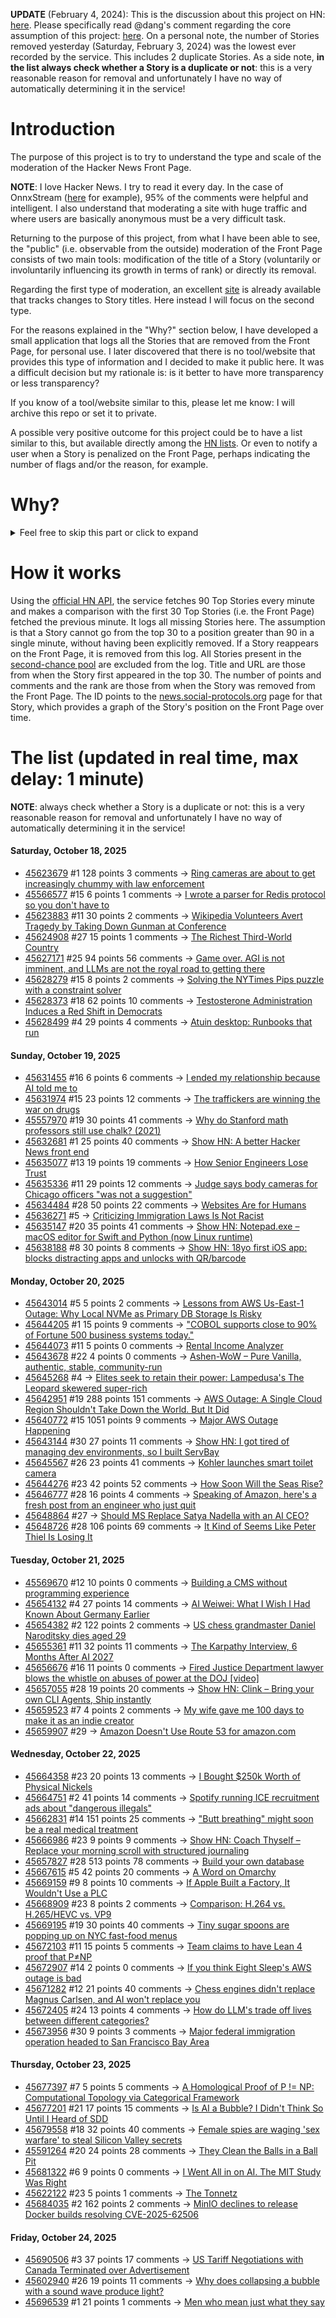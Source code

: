**UPDATE** (February 4, 2024): This is the discussion about this project on HN: [here](https://news.ycombinator.com/item?id=39230513). Please specifically read @dang's comment regarding the core assumption of this project: [here](https://news.ycombinator.com/item?id=39231537). On a personal note, the number of Stories removed yesterday (Saturday, February 3, 2024) was the lowest ever recorded by the service. This includes 2 duplicate Stories. As a side note, **in the list always check whether a Story is a duplicate or not**: this is a very reasonable reason for removal and unfortunately I have no way of automatically determining it in the service!

# Introduction

The purpose of this project is to try to understand the type and scale of the moderation of the Hacker News Front Page.

**NOTE**: I love Hacker News. I try to read it every day. In the case of OnnxStream ([here](https://news.ycombinator.com/item?id=37752632) for example), 95% of the comments were helpful and intelligent. I also understand that moderating a site with huge traffic and where users are basically anonymous must be a very difficult task.

Returning to the purpose of this project, from what I have been able to see, the "public" (i.e. observable from the outside) moderation of the Front Page consists of two main tools: modification of the title of a Story (voluntarily or involuntarily influencing its growth in terms of rank) or directly its removal.

Regarding the first type of moderation, an excellent [site](https://hackernewstitles.netlify.app/) is already available that tracks changes to Story titles. Here instead I will focus on the second type.

For the reasons explained in the "Why?" section below, I have developed a small application that logs all the Stories that are removed from the Front Page, for personal use. I later discovered that there is no tool/website that provides this type of information and I decided to make it public here. It was a difficult decision but my rationale is: is it better to have more transparency or less transparency?

If you know of a tool/website similar to this, please let me know: I will archive this repo or set it to private.

A possible very positive outcome for this project could be to have a list similar to this, but available directly among the [HN lists](https://news.ycombinator.com/lists). Or even to notify a user when a Story is penalized on the Front Page, perhaps indicating the number of flags and/or the reason, for example.

# Why?

<details>
<summary>Feel free to skip this part or click to expand</summary>

A friend of mine posted two Stories on Hacker News related to OnnxStream (31 days apart), the first related to SDXL Turbo support and the second related to TinyLlama and Mistral 7B support.

In the case of the [first](https://news.ycombinator.com/item?id=38646969), the Story was among the first on the Front Page, until its title was changed from "Stable Diffusion Turbo on a Raspberry Pi Zero 2 generates an image in 29 minutes" to "OnnxStream: Stable Diffusion XL 1.0 Base on a Raspberry Pi Zero 2". This effectively "killed" the Story. One user pointed out that the new title didn't reflect the spirit of the Story (thanks @practice9).

In the case of the [second](https://news.ycombinator.com/item?id=38991145), the Story was in third place on the Front Page, less than an hour after the submission. In this case it was simply removed from the Front Page.

Having discovered this, perplexed, I sent an email to the moderator. @dang, who was very kind and quick in his response, explained to me that the Story had been flagged by users even without being explicitly [flagged], and that he could therefore only hypothesize the causes of the flag. His hypothesis was that (some?) users might be fed up with news related to LLMs.

While I have no reason to doubt Daniel's good faith, it's hard to believe that HN users would be tired of LLM-related news.

So I decided to develop a small console application to determine the frequency of this phenomenon (actually I was also motivated by the prospect of writing some C# code, after more than 2 years of complete abstinence). I subsequently discovered that there were no tools/websites that monitored this specific phenomenon and I therefore decided to make it public here.

</details>

# How it works

Using the [official HN API](https://github.com/HackerNews/API), the service fetches 90 Top Stories every minute and makes a comparison with the first 30 Top Stories (i.e. the Front Page) fetched the previous minute. It logs all missing Stories here. The assumption is that a Story cannot go from the top 30 to a position greater than 90 in a single minute, without having been explicitly removed. If a Story reappears on the Front Page, it is removed from this log. All Stories present in the [second-chance pool](https://news.ycombinator.com/pool) are excluded from the log. Title and URL are those from when the Story first appeared in the top 30. The number of points and comments and the rank are those from when the Story was removed from the Front Page. The ID points to the [news.social-protocols.org](https://news.social-protocols.org) page for that Story, which provides a graph of the Story's position on the Front Page over time.

# The list (updated in real time, max delay: 1 minute)

**NOTE**: always check whether a Story is a duplicate or not: this is a very reasonable reason for removal and unfortunately I have no way of automatically determining it in the service!

#### **Saturday, October 18, 2025**
<!-- HN:45623679:start -->
* [45623679](https://news.social-protocols.org/stats?id=45623679) #1 128 points 3 comments -> [Ring cameras are about to get increasingly chummy with law enforcement](https://arstechnica.com/gadgets/2025/10/ring-cameras-are-about-to-get-increasingly-chummy-with-law-enforcement/)<!-- HN:45623679:end --><!-- HN:45566577:start -->
* [45566577](https://news.social-protocols.org/stats?id=45566577) #15 6 points 1 comments -> [I wrote a parser for Redis protocol so you don't have to](https://neversleeps.moscow/publications/resp.html)<!-- HN:45566577:end --><!-- HN:45623883:start -->
* [45623883](https://news.social-protocols.org/stats?id=45623883) #11 30 points 2 comments -> [Wikipedia Volunteers Avert Tragedy by Taking Down Gunman at Conference](https://www.nytimes.com/2025/10/17/nyregion/wikipedia-conference-gunman.html)<!-- HN:45623883:end --><!-- HN:45624908:start -->
* [45624908](https://news.social-protocols.org/stats?id=45624908) #27 15 points 1 comments -> [The Richest Third-World Country](https://www.noahpinion.blog/p/the-richest-third-world-country)<!-- HN:45624908:end --><!-- HN:45627171:start -->
* [45627171](https://news.social-protocols.org/stats?id=45627171) #25 94 points 56 comments -> [Game over. AGI is not imminent, and LLMs are not the royal road to getting there](https://garymarcus.substack.com/p/the-last-few-months-have-been-devastating)<!-- HN:45627171:end --><!-- HN:45628279:start -->
* [45628279](https://news.social-protocols.org/stats?id=45628279) #15 8 points 2 comments -> [Solving the NYTimes Pips puzzle with a constraint solver](https://www.righto.com/2025/10/solve-nyt-pips-with-constraints.html)<!-- HN:45628279:end --><!-- HN:45628373:start -->
* [45628373](https://news.social-protocols.org/stats?id=45628373) #18 62 points 10 comments -> [Testosterone Administration Induces a Red Shift in Democrats](https://pmc.ncbi.nlm.nih.gov/articles/PMC12230349/)<!-- HN:45628373:end --><!-- HN:45628499:start -->
* [45628499](https://news.social-protocols.org/stats?id=45628499) #4 29 points 4 comments -> [Atuin desktop: Runbooks that run](https://github.com/atuinsh/desktop)<!-- HN:45628499:end -->
#### **Sunday, October 19, 2025**
<!-- HN:45631455:start -->
* [45631455](https://news.social-protocols.org/stats?id=45631455) #16 6 points 6 comments -> [I ended my relationship because AI told me to](https://jetwilliams.com/from-prayers-to-prompts/)<!-- HN:45631455:end --><!-- HN:45631974:start -->
* [45631974](https://news.social-protocols.org/stats?id=45631974) #15 23 points 12 comments -> [The traffickers are winning the war on drugs](https://www.economist.com/briefing/2025/10/16/the-traffickers-are-winning-the-war-on-drugs)<!-- HN:45631974:end --><!-- HN:45557970:start -->
* [45557970](https://news.social-protocols.org/stats?id=45557970) #19 30 points 41 comments -> [Why do Stanford math professors still use chalk? (2021)](https://stanforddaily.com/2021/10/17/why-do-stanford-math-professors-still-use-chalk/)<!-- HN:45557970:end --><!-- HN:45632681:start -->
* [45632681](https://news.social-protocols.org/stats?id=45632681) #1 25 points 40 comments -> [Show HN: A better Hacker News front end](https://hakkernieuws.vercel.app/top)<!-- HN:45632681:end --><!-- HN:45635077:start -->
* [45635077](https://news.social-protocols.org/stats?id=45635077) #13 19 points 19 comments -> [How Senior Engineers Lose Trust](https://tahahussain.substack.com/p/how-senior-engineers-lose-trust)<!-- HN:45635077:end --><!-- HN:45635336:start -->
* [45635336](https://news.social-protocols.org/stats?id=45635336) #11 29 points 12 comments -> [Judge says body cameras for Chicago officers "was not a suggestion"](https://www.cbsnews.com/chicago/news/judge-homeland-security-federal-agents-chicago-body-cameras/)<!-- HN:45635336:end --><!-- HN:45634484:start -->
* [45634484](https://news.social-protocols.org/stats?id=45634484) #28 50 points 22 comments -> [Websites Are for Humans](https://marcus-obst.de/blog/websites-are-for-humans)<!-- HN:45634484:end --><!-- HN:45636271:start -->
* [45636271](https://news.social-protocols.org/stats?id=45636271) #5 -> [Criticizing Immigration Laws Is Not Racist](https://www.maximepeabody.com/blog/immigration-in-canada)<!-- HN:45636271:end --><!-- HN:45635147:start -->
* [45635147](https://news.social-protocols.org/stats?id=45635147) #20 35 points 41 comments -> [Show HN: Notepad.exe – macOS editor for Swift and Python (now Linux runtime)](https://notepadexe.com/)<!-- HN:45635147:end --><!-- HN:45638188:start -->
* [45638188](https://news.social-protocols.org/stats?id=45638188) #8 30 points 8 comments -> [Show HN: 18yo first iOS app: blocks distracting apps and unlocks with QR/barcode](https://apps.apple.com/us/app/recode-screen-time-control/id6752352978)<!-- HN:45638188:end -->
#### **Monday, October 20, 2025**<!-- HN:45643014:start -->
* [45643014](https://news.social-protocols.org/stats?id=45643014) #5 5 points 2 comments -> [Lessons from AWS Us-East-1 Outage: Why Local NVMe as Primary DB Storage Is Risky](https://www.eloqdata.com/blog/2025/10/20/local-nvme-risky-for-database)<!-- HN:45643014:end --><!-- HN:45644205:start -->
* [45644205](https://news.social-protocols.org/stats?id=45644205) #1 15 points 9 comments -> ["COBOL supports close to 90% of Fortune 500 business systems today."](https://cobolcowboys.com/cobol-today/)<!-- HN:45644205:end --><!-- HN:45644073:start -->
* [45644073](https://news.social-protocols.org/stats?id=45644073) #11 5 points 0 comments -> [Rental Income Analyzer](https://www.rebux.app/)<!-- HN:45644073:end --><!-- HN:45643678:start -->
* [45643678](https://news.social-protocols.org/stats?id=45643678) #22 4 points 0 comments -> [Ashen-WoW – Pure Vanilla, authentic, stable, community-run](https://ashen-wow.space/en)<!-- HN:45643678:end --><!-- HN:45645268:start -->
* [45645268](https://news.social-protocols.org/stats?id=45645268) #4 -> [Elites seek to retain their power: Lampedusa's The Leopard skewered super-rich](https://www.bbc.com/culture/article/20250304-the-leopard-the-1958-italian-novel-that-skewered-the-super-rich)<!-- HN:45645268:end --><!-- HN:45642951:start -->
* [45642951](https://news.social-protocols.org/stats?id=45642951) #19 288 points 151 comments -> [AWS Outage: A Single Cloud Region Shouldn't Take Down the World. But It Did](https://faun.dev/c/news/devopslinks/aws-outage-a-single-cloud-region-shouldnt-take-down-the-world-but-it-did/)<!-- HN:45642951:end --><!-- HN:45640772:start -->
* [45640772](https://news.social-protocols.org/stats?id=45640772) #15 1051 points 9 comments -> [Major AWS Outage Happening](https://old.reddit.com/r/aws/comments/1obd3lx/dynamodb_down_useast1/)<!-- HN:45640772:end --><!-- HN:45643144:start -->
* [45643144](https://news.social-protocols.org/stats?id=45643144) #30 27 points 11 comments -> [Show HN: I got tired of managing dev environments, so I built ServBay](https://www.servbay.com)<!-- HN:45643144:end --><!-- HN:45645567:start -->
* [45645567](https://news.social-protocols.org/stats?id=45645567) #26 23 points 41 comments -> [Kohler launches smart toilet camera](https://techcrunch.com/2025/10/19/kohler-unveils-a-camera-for-your-toilet/)<!-- HN:45645567:end --><!-- HN:45644276:start -->
* [45644276](https://news.social-protocols.org/stats?id=45644276) #23 42 points 52 comments -> [How Soon Will the Seas Rise?](https://www.quantamagazine.org/how-soon-will-the-seas-rise-20251020/)<!-- HN:45644276:end --><!-- HN:45646777:start -->
* [45646777](https://news.social-protocols.org/stats?id=45646777) #28 16 points 4 comments -> [Speaking of Amazon, here's a fresh post from an engineer who just quit](https://nekrolm.github.io/blog.html)<!-- HN:45646777:end --><!-- HN:45648864:start -->
* [45648864](https://news.social-protocols.org/stats?id=45648864) #27 -> [Should MS Replace Satya Nadella with an AI CEO?](https://old.reddit.com/r/microsoftsucks/comments/1obsew3/should_ms_replace_satya_nadella_with_an_ai_ceo/)<!-- HN:45648864:end --><!-- HN:45648726:start -->
* [45648726](https://news.social-protocols.org/stats?id=45648726) #28 106 points 69 comments -> [It Kind of Seems Like Peter Thiel Is Losing It](https://futurism.com/future-society/peter-thiel-antichrist-lectures)<!-- HN:45648726:end -->
#### **Tuesday, October 21, 2025**
<!-- HN:45569670:start -->
* [45569670](https://news.social-protocols.org/stats?id=45569670) #12 10 points 0 comments -> [Building a CMS without programming experience](https://www.vibediary.dev/essays/cms)<!-- HN:45569670:end --><!-- HN:45654132:start -->
* [45654132](https://news.social-protocols.org/stats?id=45654132) #4 27 points 14 comments -> [AI Weiwei: What I Wish I Had Known About Germany Earlier](https://hyperallergic.com/1050197/what-i-wish-i-had-known-about-germany-earlier/)<!-- HN:45654132:end --><!-- HN:45654382:start -->
* [45654382](https://news.social-protocols.org/stats?id=45654382) #2 122 points 2 comments -> [US chess grandmaster Daniel Naroditsky dies aged 29](https://www.bbc.com/news/articles/c15pz8vpjp9o)<!-- HN:45654382:end --><!-- HN:45655361:start -->
* [45655361](https://news.social-protocols.org/stats?id=45655361) #11 32 points 11 comments -> [The Karpathy Interview, 6 Months After AI 2027](https://futuresearch.ai/ai-2027-6-months-later/)<!-- HN:45655361:end --><!-- HN:45656676:start -->
* [45656676](https://news.social-protocols.org/stats?id=45656676) #16 11 points 0 comments -> [Fired Justice Department lawyer blows the whistle on abuses of power at the DOJ [video]](https://www.youtube.com/watch?v=vcSHMkyM0aE)<!-- HN:45656676:end --><!-- HN:45657055:start -->
* [45657055](https://news.social-protocols.org/stats?id=45657055) #28 19 points 20 comments -> [Show HN: Clink – Bring your own CLI Agents, Ship instantly](https://clink.new)<!-- HN:45657055:end --><!-- HN:45659523:start -->
* [45659523](https://news.social-protocols.org/stats?id=45659523) #7 4 points 2 comments -> [My wife gave me 100 days to make it as an indie creator](https://blog.jacobstechtavern.com/p/my-wife-gave-me-100-days)<!-- HN:45659523:end --><!-- HN:45659907:start -->
* [45659907](https://news.social-protocols.org/stats?id=45659907) #29 -> [Amazon Doesn't Use Route 53 for amazon.com](https://www.dnscheck.co/blog/dns-monitoring/2025/10/21/aws-dog-food.html)<!-- HN:45659907:end -->
#### **Wednesday, October 22, 2025**
<!-- HN:45664358:start -->
* [45664358](https://news.social-protocols.org/stats?id=45664358) #23 20 points 13 comments -> [I Bought $250k Worth of Physical Nickels](https://twitter.com/opinioncasino/status/1980038177785000114)<!-- HN:45664358:end --><!-- HN:45664751:start -->
* [45664751](https://news.social-protocols.org/stats?id=45664751) #2 41 points 14 comments -> [Spotify running ICE recruitment ads about "dangerous illegals"](https://djmag.com/news/spotify-defends-running-ice-recruitment-ads-about-dangerous-illegals-part-of-us-government)<!-- HN:45664751:end --><!-- HN:45662831:start -->
* [45662831](https://news.social-protocols.org/stats?id=45662831) #14 151 points 25 comments -> ["Butt breathing" might soon be a real medical treatment](https://arstechnica.com/science/2025/10/butt-breathing-might-soon-be-a-real-medical-treatment/)<!-- HN:45662831:end --><!-- HN:45666986:start -->
* [45666986](https://news.social-protocols.org/stats?id=45666986) #23 9 points 9 comments -> [Show HN: Coach Thyself – Replace your morning scroll with structured journaling](https://thyself.coach/)<!-- HN:45666986:end --><!-- HN:45657827:start -->
* [45657827](https://news.social-protocols.org/stats?id=45657827) #28 513 points 78 comments -> [Build your own database](https://www.nan.fyi/database)<!-- HN:45657827:end --><!-- HN:45667615:start -->
* [45667615](https://news.social-protocols.org/stats?id=45667615) #5 42 points 20 comments -> [A Word on Omarchy](https://xn--gckvb8fzb.com/a-word-on-omarchy/)<!-- HN:45667615:end --><!-- HN:45669159:start -->
* [45669159](https://news.social-protocols.org/stats?id=45669159) #9 8 points 10 comments -> [If Apple Built a Factory, It Wouldn't Use a PLC](https://physical-ai.ghost.io/the-apple-factory-what-perfect-coordination-feels-like/)<!-- HN:45669159:end --><!-- HN:45668909:start -->
* [45668909](https://news.social-protocols.org/stats?id=45668909) #23 8 points 2 comments -> [Comparison: H.264 vs. H.265/HEVC vs. VP9](https://www.red5.net/blog/h264-vs-h265-vp9/)<!-- HN:45668909:end --><!-- HN:45669195:start -->
* [45669195](https://news.social-protocols.org/stats?id=45669195) #19 30 points 40 comments -> [Tiny sugar spoons are popping up on NYC fast-food menus](https://gothamist.com/news/tiny-sugar-spoons-are-popping-up-on-nyc-fast-food-menus-youre-being-warned)<!-- HN:45669195:end --><!-- HN:45672103:start -->
* [45672103](https://news.social-protocols.org/stats?id=45672103) #11 15 points 5 comments -> [Team claims to have Lean 4 proof that P≠NP](https://arxiv.org/abs/2510.17829)<!-- HN:45672103:end --><!-- HN:45672907:start -->
* [45672907](https://news.social-protocols.org/stats?id=45672907) #14 2 points 0 comments -> [If you think Eight Sleep's AWS outage is bad](https://manidoraisamy.com/aws-ai-outage.html)<!-- HN:45672907:end --><!-- HN:45671282:start -->
* [45671282](https://news.social-protocols.org/stats?id=45671282) #12 21 points 40 comments -> [Chess engines didn't replace Magnus Carlsen, and AI won't replace you](https://coding-with-ai.dev/posts/use-ai-like-magnus-carlsen/)<!-- HN:45671282:end --><!-- HN:45672405:start -->
* [45672405](https://news.social-protocols.org/stats?id=45672405) #24 13 points 4 comments -> [How do LLM's trade off lives between different categories?](https://arctotherium.substack.com/p/llm-exchange-rates-updated)<!-- HN:45672405:end --><!-- HN:45673956:start -->
* [45673956](https://news.social-protocols.org/stats?id=45673956) #30 9 points 3 comments -> [Major federal immigration operation headed to San Francisco Bay Area](https://www.sfchronicle.com/bayarea/article/sf-immigration-operation-21114328.php)<!-- HN:45673956:end -->
#### **Thursday, October 23, 2025**
<!-- HN:45677397:start -->
* [45677397](https://news.social-protocols.org/stats?id=45677397) #7 5 points 5 comments -> [A Homological Proof of P != NP: Computational Topology via Categorical Framework](https://arxiv.org/abs/2510.17829)<!-- HN:45677397:end --><!-- HN:45677201:start -->
* [45677201](https://news.social-protocols.org/stats?id=45677201) #21 17 points 15 comments -> [Is AI a Bubble? I Didn't Think So Until I Heard of SDD](https://hyperdev.matsuoka.com/p/is-ai-a-bubble-i-didnt-think-so-until)<!-- HN:45677201:end --><!-- HN:45679558:start -->
* [45679558](https://news.social-protocols.org/stats?id=45679558) #18 32 points 40 comments -> [Female spies are waging 'sex warfare' to steal Silicon Valley secrets](https://www.thetimes.com/us/american-politics/article/silicon-valley-spy-china-russia-2v03676kl)<!-- HN:45679558:end --><!-- HN:45591264:start -->
* [45591264](https://news.social-protocols.org/stats?id=45591264) #20 24 points 28 comments -> [They Clean the Balls in a Ball Pit](https://www.core77.com/posts/138608/Heres-How-They-Clean-the-Balls-in-a-Ball-Pit)<!-- HN:45591264:end --><!-- HN:45681322:start -->
* [45681322](https://news.social-protocols.org/stats?id=45681322) #6 9 points 0 comments -> [I Went All in on AI. The MIT Study Was Right](https://leadershiplighthouse.substack.com/p/i-went-all-in-on-ai-the-mit-study)<!-- HN:45681322:end --><!-- HN:45622122:start -->
* [45622122](https://news.social-protocols.org/stats?id=45622122) #23 5 points 1 comments -> [The Tonnetz](https://thetonnetz.com/)<!-- HN:45622122:end --><!-- HN:45684035:start -->
* [45684035](https://news.social-protocols.org/stats?id=45684035) #2 162 points 2 comments -> [MinIO declines to release Docker builds resolving CVE-2025-62506](https://github.com/minio/minio/issues/21647)<!-- HN:45684035:end -->
#### **Friday, October 24, 2025**
<!-- HN:45690506:start -->
* [45690506](https://news.social-protocols.org/stats?id=45690506) #3 37 points 17 comments -> [US Tariff Negotiations with Canada Terminated over Advertisement](https://www.bbc.com/news/articles/cdjrlmd4pmeo)<!-- HN:45690506:end --><!-- HN:45602940:start -->
* [45602940](https://news.social-protocols.org/stats?id=45602940) #26 19 points 11 comments -> [Why does collapsing a bubble with a sound wave produce light?](https://akshatjiwannotes.blogspot.com/2025/10/why-does-collapsing-bubble-with-sound.html)<!-- HN:45602940:end --><!-- HN:45696539:start -->
* [45696539](https://news.social-protocols.org/stats?id=45696539) #1 21 points 1 comments -> [Men who mean just what they say](https://journal.humancenteredtech.us/p/men-who-mean-just-what-they-say)<!-- HN:45696539:end -->